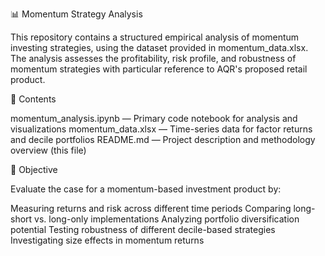 📊 Momentum Strategy Analysis

This repository contains a structured empirical analysis of momentum investing strategies, using the dataset provided in momentum_data.xlsx. The analysis assesses the profitability, risk profile, and robustness of momentum strategies with particular reference to AQR's proposed retail product.

📁 Contents

momentum_analysis.ipynb — Primary code notebook for analysis and visualizations
momentum_data.xlsx — Time-series data for factor returns and decile portfolios
README.md — Project description and methodology overview (this file)


🎯 Objective

Evaluate the case for a momentum-based investment product by:

Measuring returns and risk across different time periods
Comparing long-short vs. long-only implementations
Analyzing portfolio diversification potential
Testing robustness of different decile-based strategies
Investigating size effects in momentum returns
